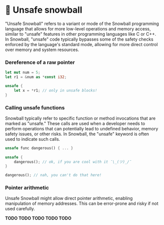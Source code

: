 # 🔫 Unsafe snowball

"Unsafe Snowball" refers to a variant or mode of the Snowball programming language that allows for more low-level operations and memory access, similar to "unsafe" features in other programming languages like C or C++. In Snowball, "unsafe" code typically bypasses some of the safety checks enforced by the language's standard mode, allowing for more direct control over memory and system resources.



### Dereference of a raw pointer

```rust
let mut num = 5;
let r1 = &num as *const i32;

unsafe {
    let x = *r1; // only in unsafe blocks!
}
```

### Calling unsafe functions

Snowball typically refer to specific function or method invocations that are marked as "unsafe." These calls are used when a developer needs to perform operations that can potentially lead to undefined behavior, memory safety issues, or other risks. In Snowball, the "unsafe" keyword is often used to indicate such calls.

```rust
unsafe func dangerous() { ... }
    
unsafe {
    dangerous(); // ok, if you are cool with it ¯\_(ツ)_/¯
}

dangerous(); // nah, you can't do that here!
```

### Pointer arithmetic

Unsafe Snowball might allow direct pointer arithmetic, enabling manipulation of memory addresses. This can be error-prone and risky if not used carefully.

**TODO TODO TODO TODO TODO**
